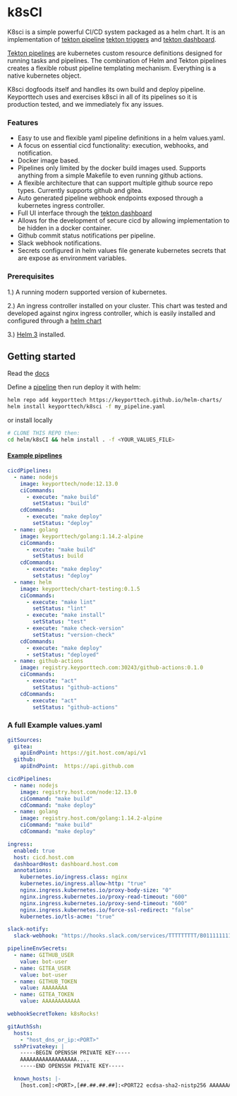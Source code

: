 # k8sCI

K8sci is a simple powerful CI/CD system packaged as a helm chart. It is an implementation of [tekton pipeline](https://github.com/tektoncd/pipeline) [tekton triggers](https://github.com/tektoncd/triggers) and [tekton dashboard](https://github.com/tektoncd/dashboard).

[Tekton pipelines](https://github.com/tektoncd/pipeline) are kubernetes custom resource definitions designed for running tasks and pipelines. The combination of Helm and Tekton pipelines creates a flexible robust pipeline templating mechanism. Everything is a native kubernetes object.

K8sci dogfoods itself and handles its own build and deploy pipeline. Keyporttech uses and exercises k8sci in all of its pipelines so it is production tested, and we immediately fix any issues.

### Features
  * Easy to use and flexible yaml pipeline definitions in a helm values.yaml.
  * A focus on essential cicd functionality: execution, webhooks, and notification.
  * Docker image based.
  * Pipelines only limited by the docker build images used. Supports anything from a simple Makefile to even running github actions.
  * A flexible architecture that can support multiple github source repo types. Currently supports github and gitea.
  * Auto generated pipeline webhook endpoints exposed through a kubernetes ingress controller.
  * Full UI interface through the [tekton dashboard](https://github.com/tektoncd/dashboard)
  * Allows for the development of secure cicd by allowing implementation to be hidden in a docker container.
  * Github commit status notifications per pipeline.
  * Slack webhook notifications.
  * Secrets configured in helm values file generate kubernetes secrets that are expose as environment variables.

### Prerequisites

  1.) A running modern supported version of kubernetes.

  2.) An ingress controller installed on your cluster. This chart was tested and developed against nginx ingress controller, which is easily installed and configured through a [helm chart](https://kubernetes.github.io/ingress-nginx/deploy/#using-helm)

  3.) [Helm 3](https://v3.helm.sh/docs/intro/install/) installed.


## Getting started

Read the [docs](./docs/README.md)

Define a [pipeline](./docs/PIPELINES.md) then run deploy it with helm:

```bash
helm repo add keyporttech https://keyporttech.github.io/helm-charts/
helm install keyporttech/k8sci -f my_pipeline.yaml
```
or install locally
```bash
# CLONE THIS REPO then:
cd helm/k8sCI && helm install . -f <YOUR_VALUES_FILE>

```
#### [Example pipelines](./examples)

```yaml
cicdPipelines:
  - name: nodejs
    image: keyporttech/node:12.13.0
    ciCommands:
      - execute: "make build"
        setStatus: "build"
    cdCommands:
      - execute: "make deploy"
        setStatus: "deploy"
  - name: golang
    image: keyporttech/golang:1.14.2-alpine
    ciCommands:
      - excute: "make build"
        setStatus: build
    cdCommands:
      - execute: "make deploy"
        setstatus: "deploy"
  - name: helm
    image: keyporttech/chart-testing:0.1.5
    ciCommands:
      - execute: "make lint"
        setStatus: "lint"
      - execute: "make install"
        setStatus: "test"
      - execute: "make check-version"
        setStatus: "version-check"
    cdCommands:
      - execute: "make deploy"
      - setStatus: "deployed"
  - name: github-actions
    image: registry.keyporttech.com:30243/github-actions:0.1.0
    ciCommands:
      - execute: "act"
        setStatus: "github-actions"
    cdCommands:
      - execute: "act"
        setStatus: "github-actions"
```


### A full Example values.yaml

```yaml
gitSources:
  gitea:
    apiEndPoint: https://git.host.com/api/v1
  github:
    apiEndPoint:  https://api.github.com

cicdPipelines:
  - name: nodejs
    image: registry.host.com/node:12.13.0
    ciCommand: "make build"
    cdCommand: "make deploy"
  - name: golang
    image: registry.host.com/golang:1.14.2-alpine
    ciCommand: "make build"
    cdCommand: "make deploy"

ingress:
  enabled: true
  host: cicd.host.com
  dashboardHost: dashboard.host.com
  annotations:
    kubernetes.io/ingress.class: nginx
    kubernetes.io/ingress.allow-http: "true"
    nginx.ingress.kubernetes.io/proxy-body-size: "0"
    nginx.ingress.kubernetes.io/proxy-read-timeout: "600"
    nginx.ingress.kubernetes.io/proxy-send-timeout: "600"
    nginx.ingress.kubernetes.io/force-ssl-redirect: "false"
    kubernetes.io/tls-acme: "true"

slack-notify:
  slack-webhook: "https://hooks.slack.com/services/TTTTTTTTT/B011111111111111111111111111111111"

pipelineEnvSecrets:
  - name: GITHUB_USER
    value: bot-user
  - name: GITEA_USER
    value: bot-user
  - name: GITHUB_TOKEN
    value: AAAAAAAA
  - name: GITEA_TOKEN
    value: AAAAAAAAAAAA

webhookSecretToken: k8sRocks!

gitAuthSsh:
  hosts:
    - "host_dns_or_ip:<PORT>"
  sshPrivatekey: |
    -----BEGIN OPENSSH PRIVATE KEY-----
    AAAAAAAAAAAAAAAAAA....
    -----END OPENSSH PRIVATE KEY-----

  known_hosts: |-
    [host.com]:<PORT>,[##.##.##.##]:<PORT22 ecdsa-sha2-nistp256 AAAAAAAAAAAAAAAAAAAAAAAAAAAAAAAAAAAAAAAAAAAAAAAAAAAAAAAAAAAAAAAAAAAAAAAAAAAAAAAAAAAAAAAAAAAAAAAAAAAAAAAAAAAAAAAAAAAAAAAAAAA...=
```
